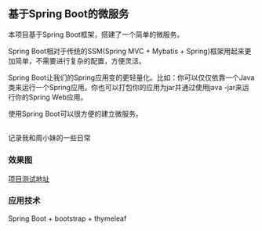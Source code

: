 ## 基于Spring Boot的微服务

本项目基于Spring Boot框架，搭建了一个简单的微服务。  

Spring Boot相对于传统的SSM(Spring MVC + Mybatis + Spring)框架用起来更加简单，不需要进行复杂的配置，方便灵活。  

Spring Boot让我们的Spring应用变的更轻量化。比如：你可以仅仅依靠一个Java类来运行一个Spring应用。你也可以打包你的应用为jar并通过使用java -jar来运行你的Spring Web应用。  

使用Spring Boot可以很方便的建立微服务。  

##
记录我和周小妹的一些日常

### 效果图
[项目测试地址](https://zhoubiyun.com)



### 应用技术
Spring Boot + bootstrap + thymeleaf